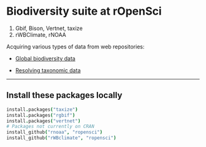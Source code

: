 
# Biodiversity suite at rOpenSci

1. Gbif, Bison, Vertnet, taxize
2. rWBClimate, rNOAA

Acquiring various types of data from web repositories:

* [Global biodiversity data](https://github.com/ropensci/workshops-sheffield-2013-09/blob/master/01-biodiversity-climate/rgbif_usecase1.md)

*  [Resolving taxonomic data](https://github.com/ropensci/workshops-sheffield-2013-09/blob/master/01-biodiversity-climate/taxize_usecase2.md)

---

## Install these packages locally

```coffee
install.packages("taxize")
install.packages("rgbif")
install.packages("vertnet")
# Packages not currently on CRAN
install_github("rnoaa", "ropensci")
install_github("rWBclimate", "ropensci")
```
